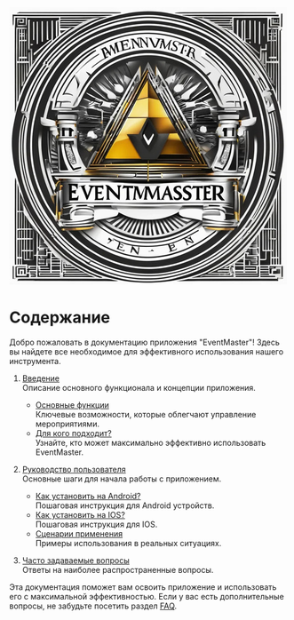 
![Логотип](preview.jpg)

# Содержание

Добро пожаловать в документацию приложения "EventMaster"! Здесь вы найдете все необходимое для эффективного использования нашего инструмента.

1. [Введение](overview/overview.md)  
   Описание основного функционала и концепции приложения.  
   - [Основные функции](overview/features/features.md)  
     Ключевые возможности, которые облегчают управление мероприятиями.  
   - [Для кого подходит?](overview/audience/audience.md)  
     Узнайте, кто может максимально эффективно использовать EventMaster.

2. [Руководство пользователя](usage/usage.md)  
   Основные шаги для начала работы с приложением.  
   - [Как установить на Android?](usage/installation/android.md)  
     Пошаговая инструкция для Android устройств.
   - [Как установить на IOS?](usage/installation/ios.md)  
     Пошаговая инструкция для IOS.    
   - [Сценарии применения](usage/scenarios/scenarios.md)  
     Примеры использования в реальных ситуациях.

3. [Часто задаваемые вопросы](faq.md)  
   Ответы на наиболее распространенные вопросы.

Эта документация поможет вам освоить приложение и использовать его с максимальной эффективностью. Если у вас есть дополнительные вопросы, не забудьте посетить раздел [FAQ](faq.md).
